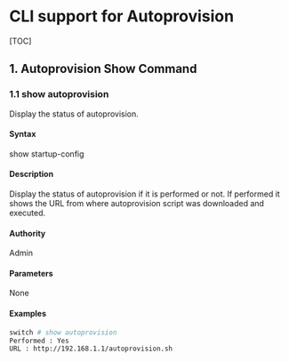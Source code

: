 # CLI support for Autoprovision

[TOC]

## 1. Autoprovision Show Command ##
### 1.1  show autoprovision
Display the status of autoprovision.
#### Syntax ####
show startup-config

#### Description ####
Display the status of autoprovision if it is performed or not. If performed it shows the URL from where autoprovision script was downloaded and executed.

#### Authority ####
Admin
#### Parameters ####

None

#### Examples ####
```bash
switch # show autoprovision
Performed : Yes
URL : http://192.168.1.1/autoprovision.sh
```
